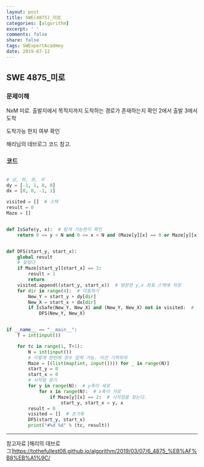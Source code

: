```yaml
---
layout: post
title: SWE(4875)_미로
categories: [algorithm]
excerpt: ' '
comments: false
share: false
tags: SWExpertAcadmey
date: 2019-07-12
---
```


## SWE 4875\_미로

### 문제이해

NxM 미로. 출발지에서 목적지까지 도착하는 경로가 존재하는지 확인
2에서 출발 3에서 도착

도착가능 한지 여부 확인

해리님의 데브로그 코드 참고.

### 코드

```python

# 상, 하, 좌, 우
dy = [-1, 1, 0, 0]
dx = [0, 0, -1, 1]

visited = []  # 스택
result = 0
Maze = []


def IsSafe(y, x):  # 탐색 가능한지 확인
    return 0 <= y < N and 0 <= x < N and (Maze[y][x] == 0 or Maze[y][x] == 3)


def DFS(start_y, start_x):
    global result
    # 찾았다
    if Maze[start_y][start_x] == 3:
        result = 1
        return
    visited.append((start_y, start_x))  # 방문한 y,x 좌표 스택에 저장
    for dir in range(4):  # 이동하기
        New_Y = start_y + dy[dir]
        New_X = start_x + dx[dir]
        if IsSafe(New_Y, New_X) and (New_Y, New_X) not in visited:  # 안전하면서 방문하지 않은 노드라면,
            DFS(New_Y, New_X)


if __name__ == "__main__":
    T = int(input())

    for tc in range(1, T+1):
        N = int(input())
        # 이렇게 한번에 정수 입력 가능. 이건 기억하자
        Maze = [(list(map(int, input()))) for _ in range(N)]
        start_y = 0
        start_x = 0
        # 시작점 찾기
        for y in range(N):  # y축이 세로
            for x in range(N):  # x축이 가로
                if Maze[y][x] == 2:  # 시작점을 찾는다.
                    start_y, start_x = y, x
        result = 0
        visited = []  # 초기화
        DFS(start_y, start_x)
        print("#%d %d" % (tc, result))

```

---

참고자료
[해리의 데브로그]<https://tothefullest08.github.io/algorithm/2019/03/07/6_4875_%EB%AF%B8%EB%A1%9C/>

